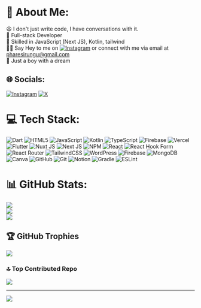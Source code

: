 # 💫 About Me:
😆 I don't just write code, I have conversations with it. <br>🚀 Full-stack Developer <br>🎯 Skilled in JavaScript (Next JS), Kotlin, tailwind<br>👋🏽 Say Hey to me on [![Instagram](https://img.shields.io/badge/Instagram-%23E4405F.svg?logo=Instagram&logoColor=white)](https://instagram.com/phares.jr) or connect with me via email at pharesirungu@gmail.com<br>🌟 Just a boy with a dream


## 🌐 Socials:
[![Instagram](https://img.shields.io/badge/Instagram-%23E4405F.svg?logo=Instagram&logoColor=white)](https://instagram.com/phares.jr) [![X](https://img.shields.io/badge/X-black.svg?logo=X&logoColor=white)](https://x.com/jr_phares) 

# 💻 Tech Stack:
![Dart](https://img.shields.io/badge/dart-%230175C2.svg?style=flat&logo=dart&logoColor=white) ![HTML5](https://img.shields.io/badge/html5-%23E34F26.svg?style=flat&logo=html5&logoColor=white) ![JavaScript](https://img.shields.io/badge/javascript-%23323330.svg?style=flat&logo=javascript&logoColor=%23F7DF1E) ![Kotlin](https://img.shields.io/badge/kotlin-%237F52FF.svg?style=flat&logo=kotlin&logoColor=white) ![TypeScript](https://img.shields.io/badge/typescript-%23007ACC.svg?style=flat&logo=typescript&logoColor=white) ![Firebase](https://img.shields.io/badge/firebase-%23039BE5.svg?style=flat&logo=firebase) ![Vercel](https://img.shields.io/badge/vercel-%23000000.svg?style=flat&logo=vercel&logoColor=white) ![Flutter](https://img.shields.io/badge/Flutter-%2302569B.svg?style=flat&logo=Flutter&logoColor=white) ![Nuxt JS](https://img.shields.io/badge/Nuxt-002E3B?style=flat&logo=nuxt.js&logoColor=#00DC82) ![Next JS](https://img.shields.io/badge/Next-black?style=flat&logo=next.js&logoColor=white) ![NPM](https://img.shields.io/badge/NPM-%23CB3837.svg?style=flat&logo=npm&logoColor=white) ![React](https://img.shields.io/badge/react-%2320232a.svg?style=flat&logo=react&logoColor=%2361DAFB) ![React Hook Form](https://img.shields.io/badge/React%20Hook%20Form-%23EC5990.svg?style=flat&logo=reacthookform&logoColor=white) ![React Router](https://img.shields.io/badge/React_Router-CA4245?style=flat&logo=react-router&logoColor=white) ![TailwindCSS](https://img.shields.io/badge/tailwindcss-%2338B2AC.svg?style=flat&logo=tailwind-css&logoColor=white) ![WordPress](https://img.shields.io/badge/WordPress-%23117AC9.svg?style=flat&logo=WordPress&logoColor=white) ![Firebase](https://img.shields.io/badge/firebase-a08021?style=flat&logo=firebase&logoColor=ffcd34) ![MongoDB](https://img.shields.io/badge/MongoDB-%234ea94b.svg?style=flat&logo=mongodb&logoColor=white) ![Canva](https://img.shields.io/badge/Canva-%2300C4CC.svg?style=flat&logo=Canva&logoColor=white) ![GitHub](https://img.shields.io/badge/github-%23121011.svg?style=flat&logo=github&logoColor=white) ![Git](https://img.shields.io/badge/git-%23F05033.svg?style=flat&logo=git&logoColor=white) ![Notion](https://img.shields.io/badge/Notion-%23000000.svg?style=flat&logo=notion&logoColor=white) ![Gradle](https://img.shields.io/badge/Gradle-02303A.svg?style=flat&logo=Gradle&logoColor=white) ![ESLint](https://img.shields.io/badge/ESLint-4B3263?style=flat&logo=eslint&logoColor=white)
# 📊 GitHub Stats:
![](https://github-readme-stats.vercel.app/api?username=PharesJr&theme=cobalt&hide_border=false&include_all_commits=true&count_private=true)<br/>
![](https://github-readme-streak-stats.herokuapp.com/?user=PharesJr&theme=cobalt&hide_border=false)<br/>
![](https://github-readme-stats.vercel.app/api/top-langs/?username=PharesJr&theme=cobalt&hide_border=false&include_all_commits=true&count_private=true&layout=compact)

## 🏆 GitHub Trophies
![](https://github-profile-trophy.vercel.app/?username=PharesJr&theme=onedark&no-frame=true&no-bg=true&margin-w=4)

### 🔝 Top Contributed Repo
![](https://github-contributor-stats.vercel.app/api?username=PharesJr&limit=5&theme=dark&combine_all_yearly_contributions=true)

---
[![](https://visitcount.itsvg.in/api?id=PharesJr&icon=6&color=6)](https://visitcount.itsvg.in)

<!-- Proudly created with GPRM ( https://gprm.itsvg.in ) -->
